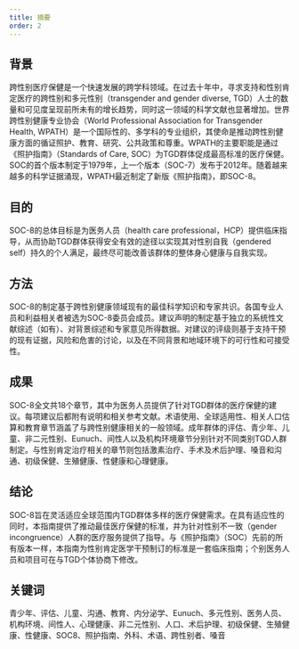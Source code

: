```yaml
---
title: 摘要
order: 2
---
```


## 背景

跨性别医疗保健是一个快速发展的跨学科领域。在过去十年中，寻求支持和性别肯定医疗的跨性别和多元性别（transgender and gender diverse, TGD）人士的数量和可见度呈现前所未有的增长趋势，同时这一领域的科学文献也显著增加。世界跨性别健康专业协会（World Professional Association for Transgender Health, WPATH）是一个国际性的、多学科的专业组织，其使命是推动跨性别健康方面的循证照护、教育、研究、公共政策和尊重。WPATH的主要职能是通过《照护指南》（Standards of Care, SOC）为TGD群体促成最高标准的医疗保健。SOC的首个版本制定于1979年，上一个版本（SOC-7）发布于2012年。随着越来越多的科学证据涌现，WPATH最近制定了新版《照护指南》，即SOC-8。

## 目的

SOC-8的总体目标是为医务人员（health care professional，HCP）提供临床指导，从而协助TGD群体获得安全有效的途径以实现其对性别自我（gendered self）持久的个人满足，最终尽可能改善该群体的整体身心健康与自我实现。

## 方法

SOC-8的制定基于跨性别健康领域现有的最佳科学知识和专家共识。各国专业人员和利益相关者被选为SOC-8委员会成员。建议声明的制定基于独立的系统性文献综述（如有）、对背景综述和专家意见所得数据。对建议的评级则基于支持干预的现有证据，风险和危害的讨论，以及在不同背景和地域环境下的可行性和可接受性。

## 成果

SOC-8全文共18个章节，其中为医务人员提供了针对TGD群体的医疗保健的建议。每项建议后都附有说明和相关参考文献。术语使用、全球适用性、相关人口估算和教育章节涵盖了与跨性别健康相关的一般领域。成年群体的评估、青少年、儿童、非二元性别、Eunuch、间性人以及机构环境章节分别针对不同类别TGD人群制定。与性别肯定治疗相关的章节则包括激素治疗、手术及术后护理、嗓音和沟通、初级保健、生殖健康、性健康和心理健康。

## 结论

SOC-8旨在灵活适应全球范围内TGD群体多样的医疗保健需求。在具有适应性的同时，本指南提供了推动最佳医疗保健的标准，并为针对性别不一致（gender incongruence）人群的医疗服务提供了指导。与《照护指南》（SOC）先前的所有版本一样，本指南为性别肯定医学干预制订的标准是一套临床指南；个别医务人员和项目可在与TGD个体协商下修改。

## 关键词

青少年、评估、儿童、沟通、教育、内分泌学、Eunuch、多元性别、医务人员、机构环境、间性人、心理健康、非二元性别、人口、术后护理、初级保健、生殖健康、性健康、SOC8、照护指南、外科、术语、跨性别者、嗓音
